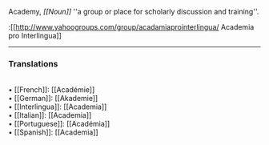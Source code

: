 Academy, <i>[[Noun]]</i> ''a group or place for scholarly discussion and training''.

:[[http://www.yahoogroups.com/group/acadamiaprointerlingua/ Academia pro Interlingua]]

<HR> <P> <H3>Translations</H3>
<BR>• [[French]]: [[Académie]]
<BR>• [[German]]: [[Akademie]]
<BR>• [[Interlingua]]: [[Academia]]
<BR>• [[Italian]]: [[Academia]]
<BR>• [[Portuguese]]: [[Académia]]
<BR>• [[Spanish]]: [[Academia]]
<BR>